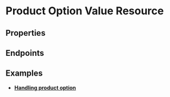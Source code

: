 # Product Option Value Resource

## Properties

<ResourceProperties :resource="'product_option_value'" :lang="'en'"/>

## Endpoints

[//]: <> (GET ENDPOINT)
<ResourceEndpoint :resource="'product_option_value'" :endpoint="'get'" :lang="'en'">

<template v-slot:responseJSON>

<<< @/docs/fixtures/api/product_option_value/response/json/get_id.json

</template>

<template v-slot:responseXML>

<<< @/docs/fixtures/api/product_option_value/response/xml/get_id.xml

</template>

</ResourceEndpoint>

[//]: <> (GETCOLLECTION ENDPOINT)
<ResourceEndpoint :resource="'product_option_value'" :endpoint="'getCollection'" :lang="'en'">

<template v-slot:responseJSON>

<<< @/docs/fixtures/api/product_option_value/response/json/get_page.json

</template>

<template v-slot:responseXML>

<<< @/docs/fixtures/api/product_option_value/response/xml/get_page.xml

</template>

</ResourceEndpoint>

[//]: <> (POST ENDPOINT)
<ResourceEndpoint :resource="'product_option_value'" :endpoint="'post'" :lang="'en'">

<template v-slot:request>

<<< @/docs/fixtures/api/product_option_value/request/post.json

</template>

<template v-slot:responseJSON>

<<< @/docs/fixtures/api/product_option_value/response/json/get_id.json

</template>

<template v-slot:responseXML>

<<< @/docs/fixtures/api/product_option_value/response/xml/get_id.xml

</template>

</ResourceEndpoint>

[//]: <> (PUT ENDPOINT)
<ResourceEndpoint :resource="'product_option_value'" :endpoint="'put'" :lang="'en'">

<template v-slot:request>

<<< @/docs/fixtures/api/product_option_value/request/put.json

</template>

<template v-slot:responseJSON>

<<< @/docs/fixtures/api/product_option_value/response/json/get_id.json

</template>

<template v-slot:responseXML>

<<< @/docs/fixtures/api/product_option_value/response/xml/get_id.xml

</template>

</ResourceEndpoint>

[//]: <> (DELETE ENDPOINT)
<ResourceEndpoint :resource="'product_option_value'" :endpoint="'delete'" :lang="'en'"/>

## Examples

- [**Handling product option**](../development/api-examples/07_product_option.md)
